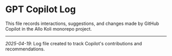# GPT Copilot Log

This file records interactions, suggestions, and changes made by GitHub Copilot in the Allo Koli monorepo project.

---

_2025-04-19_: Log file created to track Copilot's contributions and recommendations.
